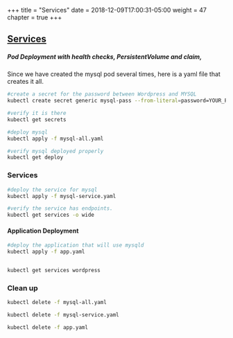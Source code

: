 +++
title = "Services"
date = 2018-12-09T17:00:31-05:00
weight = 47
chapter = true
+++

## [Services](https://kubernetes.io/docs/concepts/services-networking/service/)


##### Pod Deployment with health checks, PersistentVolume and claim,

Since we have created the mysql pod several times, here is a yaml file that creates it all.

```bash
#create a secret for the password between Wordpress and MYSQL
kubectl create secret generic mysql-pass --from-literal=password=YOUR_PASSWORD

#verify it is there
kubectl get secrets

#deploy mysql
kubectl apply -f mysql-all.yaml

#verify mysql deployed properly
kubectl get deploy
```

### Services

```bash
#deploy the service for mysql
kubectl apply -f mysql-service.yaml

#verify the service has endpoints.
kubectl get services -o wide
```

#### Application Deployment
```bash
#deploy the application that will use mysqld
kubectl apply -f app.yaml


kubectl get services wordpress

```

### Clean up

```bash
kubectl delete -f mysql-all.yaml

kubectl delete -f mysql-service.yaml

kubectl delete -f app.yaml
```

